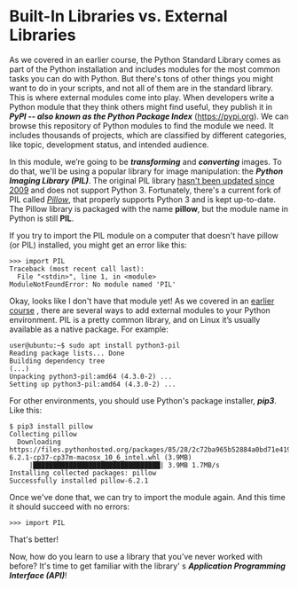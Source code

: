 # Built-In Libraries vs. External Libraries

As we covered in an earlier course, the Python Standard Library comes as part of the Python installation and includes
modules for the most common tasks you can do with Python. But there's tons of other things you might want to do in your
scripts, and not all of them are in the standard library. This is where external modules come into play. When developers
write a Python module that they think others might find useful, they publish it in ***PyPI -- also known as the Python
Package Index*** (https://pypi.org). We can browse this repository of Python modules to find the module we need. It
includes thousands of projects, which are classified by different categories, like topic, development status, and
intended audience.

In this module, we’re going to be ***transforming*** and ***converting*** images. To do that, we'll be using a popular
library for image manipulation: the ***Python Imaging Library (PIL)***. The original PIL
library [hasn't been updated since 2009](http://www.pythonware.com/products/pil/) and does not support Python 3.
Fortunately, there's a current fork of PIL called *[Pillow](https://pypi.org/project/Pillow/)*, that properly supports
Python 3 and is kept up-to-date. The Pillow library is packaged with the name **pillow**, but the module name in Python
is still **PIL**.

If you try to import the PIL module on a computer that doesn't have pillow (or PIL) installed, you might get an error
like this:

```
>>> import PIL
Traceback (most recent call last):
  File "<stdin>", line 1, in <module>
ModuleNotFoundError: No module named 'PIL'
```

Okay, looks like I don't have that module yet! As we covered in
an [earlier course](https://www.coursera.org/learn/python-operating-system/lecture/NxUXx/getting-your-computer-ready-for-python)
, there are several ways to add external modules to your Python environment. PIL is a pretty common library, and on
Linux it’s usually available as a native package. For example:

```
user@ubuntu:~$ sudo apt install python3-pil
Reading package lists... Done
Building dependency tree     
(...)
Unpacking python3-pil:amd64 (4.3.0-2) ...
Setting up python3-pil:amd64 (4.3.0-2) ...
```

For other environments, you should use Python's package installer, ***pip3***. Like this:

```
$ pip3 install pillow
Collecting pillow
  Downloading https://files.pythonhosted.org/packages/85/28/2c72ba965b52884a0bd71e419761fc162763dc2e5d9bec2f3b1949f7272a/Pillow-6.2.1-cp37-cp37m-macosx_10_6_intel.whl (3.9MB)
     |████████████████████████████████| 3.9MB 1.7MB/s
Installing collected packages: pillow
Successfully installed pillow-6.2.1
```

Once we've done that, we can try to import the module again. And this time it should succeed with no errors:

```
>>> import PIL
```

That's better!

Now, how do you learn to use a library that you’ve never worked with before? It's time to get familiar with the library'
s ***Application Programming Interface (API)***! 
